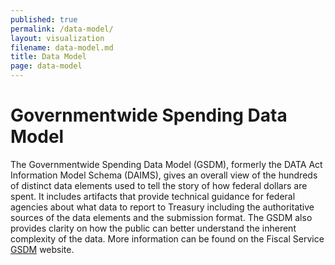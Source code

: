 ```yaml
---
published: true
permalink: /data-model/
layout: visualization
filename: data-model.md
title: Data Model
page: data-model
---
```


<script>
  https://fiscal.treasury.gov/data-transparency/GSDM-current.html;
</script>

# Governmentwide Spending Data Model

The Governmentwide Spending Data Model (GSDM), formerly the DATA Act Information Model Schema (DAIMS), gives an overall view of the hundreds of distinct data elements used to tell the story of how federal dollars are spent. It includes artifacts that provide technical guidance for federal agencies about what data to report to Treasury including the authoritative sources of the data elements and the submission format. The GSDM also provides clarity on how the public can better understand the inherent complexity of the data. More information can be found on the Fiscal Service [GSDM](https://fiscal.treasury.gov/data-transparency/GSDM-current.html) website.
